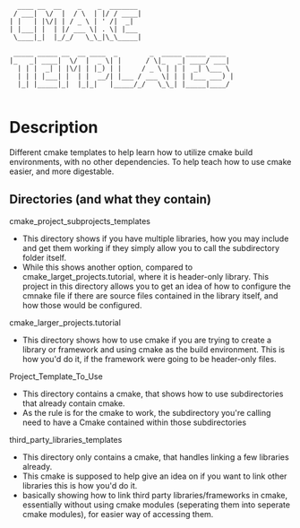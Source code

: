 ```
  ____ __  __    _    _  _______ 
 / ___|  \/  |  / \  | |/ / ____|
| |   | |\/| | / _ \ | ' /|  _|  
| |___| |  | |/ ___ \| . \| |___ 
 \____|_|  |_/_/   \_\_|\_\_____|
                                 
 _____ _____ __  __ ____  _        _  _____ _____ ____  
|_   _| ____|  \/  |  _ \| |      / \|_   _| ____/ ___| 
  | | |  _| | |\/| | |_) | |     / _ \ | | |  _| \___ \ 
  | | | |___| |  | |  __/| |___ / ___ \| | | |___ ___) |
  |_| |_____|_|  |_|_|   |_____/_/   \_\_| |_____|____/ 
                                                        
```

# Description

Different cmake templates to help learn how to utilize cmake build environments, with no other dependencies. To help teach how to use
cmake easier, and more digestable.


## Directories (and what they contain)

cmake_project_subprojects_templates
- This directory shows if you have multiple libraries, how you may include and get them working if they simply allow you to call the subdirectory folder itself.
- While this shows another option, compared to cmake_larget_projects.tutorial, where it is header-only library. This project in this directory allows you to get an idea of how to
    configure the cmnake file if there are source files contained in the library itself, and how those would be configured.


cmake_larger_projects.tutorial
- This directory shows how to use cmake if you are trying to create a library or framework and using cmake as the build environment. This is how you'd do it,
if the framework were going to be header-only files.

Project_Template_To_Use
- This directory contains a cmake, that shows how to use subdirectories that already contain cmake.
- As the rule is for the cmake to work, the subdirectory you're calling need to have a Cmake contained within those subdirectories

third_party_libraries_templates
- This directory only contains a cmake, that handles linking a few libraries already.
- This cmake is supposed to help give an idea on if you want to link other libraries this is how you'd do it.
- basically showing how to link third party libraries/frameworks in cmake, essentially without using cmake modules (seperating them into seperate cmake modules), for easier way of accessing
them.